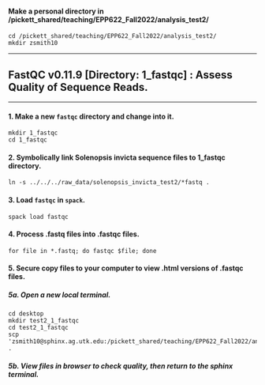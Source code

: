 #### Make a personal directory in /pickett_shared/teaching/EPP622_Fall2022/analysis_test2/
```
cd /pickett_shared/teaching/EPP622_Fall2022/analysis_test2/
mkdir zsmith10
```
---
## FastQC v0.11.9 [Directory: 1_fastqc] : Assess Quality of Sequence Reads.
---
#### 1. Make a new `fastqc` directory and change into it.
```
mkdir 1_fastqc
cd 1_fastqc
```

#### 2. Symbolically link Solenopsis invicta sequence files to 1_fastqc directory.
```
ln -s ../../../raw_data/solenopsis_invicta_test2/*fastq .
```

#### 3. Load `fastqc` in `spack`.
```
spack load fastqc
```

#### 4. Process .fastq files into .fastqc files.
```
for file in *.fastq; do fastqc $file; done
```

#### 5. Secure copy files to your computer to view .html versions of .fastqc files.
##### 5a. Open a new local terminal.
```
cd desktop
mkdir test2_1_fastqc
cd test2_1_fastqc
scp 'zsmith10@sphinx.ag.utk.edu:/pickett_shared/teaching/EPP622_Fall2022/analysis_test2/zsmith10/1_fastqc/*html' .
```

##### 5b. View files in browser to check quality, then return to the sphinx terminal.